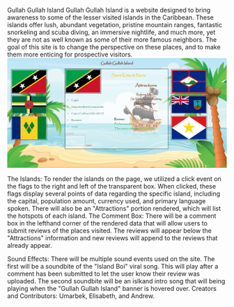 Gullah Gullah Island
Gullah Gullah Island is a website designed to bring awareness to some of the lesser visited islands in the Caribbean. These islands offer lush, abundant vegetation, pristine mountain ranges, fantastic snorkeling and scuba diving, an immersive nightlife, and much more, yet they are not as well known as some of their more famous neighbors. The goal of this site is to change the perspective on these places, and to make them more enticing for prospective visitors.
![alt text](assets/screen.png)

The Islands:
To render the islands on the page, we utilized a click event on the flags to the right and left of the transparent box. When clicked, these flags display several points of data regarding the specific island, including the capital, population amount, currency used, and primary language spoken. There will also be an "Attractions" portion rendered, which will list the hotspots of each island.
The Comment Box:
There will be a comment box in the lefthand corner of the rendered data that will allow users to submit reviews of the places visited. The reviews will appear below the "Attractions" information and new reviews will append to the reviews that already appear.


Sound Effects:
There will be multiple sound events used on the site. The first will be a soundbite of the "Island Boi" viral song. This will play after a comment has been submitted to let the user know their review was uploaded. The second soundbite will be an islkand intro song that will being playing when the "Gullah Gullah Island" banner is hovered over.
Creators and Contributors:
Umarbek, Elisabeth, and Andrew.

